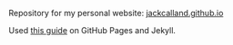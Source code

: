Repository for my personal website: [jackcalland.github.io](jackcalland.github.io)

Used [this guide](https://docs.github.com/en/pages/setting-up-a-github-pages-site-with-jekyll/creating-a-github-pages-site-with-jekyll) on GitHub Pages and Jekyll.

